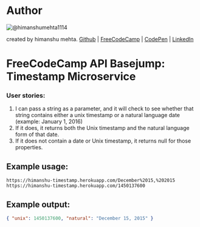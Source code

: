 # Author
![@himanshumehta1114](https://avatars2.githubusercontent.com/himanshumehta1114?&s=128)

created by himanshu mehta.
[Github](https://github.com/himanshumehta1114) | [FreeCodeCamp](http://www.freecodecamp.com/himanshumehta1114) | [CodePen](http://codepen.io/himanshumehta1114/) | [LinkedIn](https://www.linkedin.com/in/himanshumehta1114)

# FreeCodeCamp API Basejump: Timestamp Microservice
### User stories:
1. I can pass a string as a parameter, and it will check to see whether that string contains either a unix timestamp or a natural language date (example: January 1, 2016)
2. If it does, it returns both the Unix timestamp and the natural language form of that date.
3. If it does not contain a date or Unix timestamp, it returns null for those properties.

## Example usage:

```url
https://himanshu-timestamp.herokuapp.com/December%2015,%202015
https://himanshu-timestamp.herokuapp.com/1450137600
```

## Example output:

```json
{ "unix": 1450137600, "natural": "December 15, 2015" }
```
